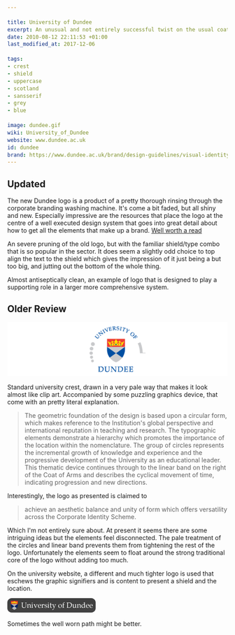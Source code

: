 ```yaml
---

title: University of Dundee
excerpt: An unusual and not entirely successful twist on the usual coat of arms
date: 2010-08-12 22:11:53 +01:00
last_modified_at: 2017-12-06

tags:
- crest
- shield
- uppercase
- scotland
- sansserif
- grey
- blue

image: dundee.gif
wiki: University_of_Dundee
website: www.dundee.ac.uk
id: dundee
brand: https://www.dundee.ac.uk/brand/design-guidelines/visual-identity/
---
```


## Updated

The new Dundee logo is a product of a pretty thorough rinsing through the corporate branding washing machine. It's come a bit faded, but all shiny and new. Especially impressive are the resources that place the logo at the centre of a well executed design system that goes into great detail about how to get all the elements that make up a brand. [Well worth a read][system]

An severe pruning of the old logo, but with the familiar shield/type combo that is so popular in the sector. It does seem a slightly odd choice to top align the text to the shield which gives the impression of it just being a but too big, and jutting out the bottom of the whole thing.

Almost antiseptically clean, an example of logo that is designed to play a supporting role in a larger more comprehensive system.

## Older Review

![Old logo](/images/logospotter/dundee-old.gif)

Standard university crest, drawn in a very pale way that makes it look almost like clip art. Accompanied by some puzzling graphics device, that come with an pretty literal explanation.

> The geometric foundation of the design is based upon a circular form, which makes reference to the Institution's global perspective and international reputation in teaching and research. The typographic elements demonstrate a hierarchy which promotes the importance of the location within the nomenclature. The group of circles represents the incremental growth of knowledge and experience and the progressive development of the University as an educational leader. This thematic device continues through to the linear band on the right of the Coat of Arms and describes the cyclical movement of time, indicating progression and new directions.

Interestingly, the logo as presented is claimed to

> achieve an aesthetic balance and unity of form which offers versatility across the Corporate Identity Scheme.

Which I'm not entirely sure about. At present it seems there are some intriguing ideas but the elements feel disconnected. The pale treatment of the circles and linear band prevents them from tightening the rest of the logo. Unfortunately the elements seem to float around the strong traditional core of the logo without adding too much.

On the university website, a different and much tighter logo is used that eschews the graphic signifiers and is content to present a shield and the location.

![University-of-Dundee Article Image](/images/logospotter/48.png)

Sometimes the well worn path might be better.

[system]: https://www.dundee.ac.uk/brand/design-guidelines/visual-identity/